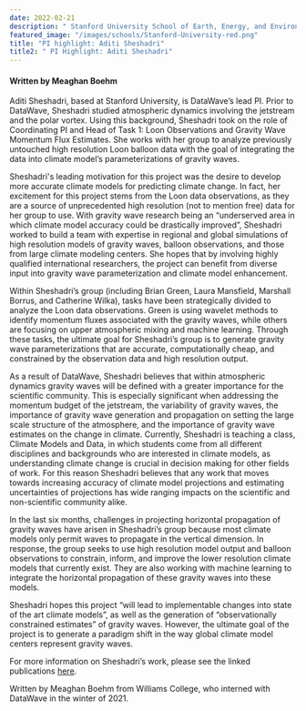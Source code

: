 ```yaml
---
date: 2022-02-21
description: " Stanford University School of Earth, Energy, and Environmental Science "
featured_image: "/images/schools/Stanford-University-red.png"
title: "PI highlight: Aditi Sheshadri"
title2: " PI Highlight: Aditi Sheshadri"
---
```

#### Written by Meaghan Boehm
Aditi Sheshadri, based at Stanford University, is DataWave’s lead PI. Prior to DataWave, Sheshadri studied atmospheric dynamics involving the jetstream and the polar vortex. Using this background, Sheshadri took on the role of Coordinating PI and Head of Task 1: Loon Observations and Gravity Wave Momentum Flux Estimates. She works with her group to analyze previously untouched high resolution Loon balloon data with the goal of integrating the data into climate model’s parameterizations of gravity waves.
<!--more-->

  Sheshadri's leading motivation for this project was the desire to develop more accurate climate models for predicting climate change. In fact, her excitement for this project stems from the Loon data observations, as they are a source of unprecedented high resolution (not to mention free) data for her group to use. With gravity wave research being an “underserved area in which climate model accuracy could be drastically improved”, Sheshadri worked to build a team with expertise in regional and global simulations of high resolution models of gravity waves, balloon observations, and those from large climate modeling centers. She hopes that by involving highly qualified international researchers, the project can benefit from diverse input into gravity wave parameterization and climate model enhancement.

  Within Sheshadri’s group (including Brian Green, Laura Mansfield, Marshall Borrus, and Catherine Wilka), tasks have been strategically divided to analyze the Loon data observations. Green is using wavelet methods to identify momentum fluxes associated with the gravity waves, while others are focusing on upper atmospheric mixing and machine learning. Through these tasks, the ultimate goal for Sheshadri’s group is to generate gravity wave parameterizations that are accurate, computationally cheap, and constrained by the observation data and high resolution output.

  As a result of DataWave, Sheshadri believes that within atmospheric dynamics gravity waves will be defined with a greater importance for the scientific community. This is especially significant when addressing the momentum budget of the jetstream, the variability of gravity waves, the importance of gravity wave generation and propagation on setting the large scale structure of the atmosphere, and the importance of gravity wave estimates on the change in climate. Currently, Sheshadri is teaching a class, Climate Models and Data, in which students come from all different disciplines and backgrounds who are interested in climate models, as understanding climate change is crucial in decision making for other fields of work. For this reason Sheshadri believes that any work that moves towards increasing accuracy of climate model projections and estimating uncertainties of projections has wide ranging impacts on the scientific and non-scientific community alike.

  In the last six months, challenges in projecting horizontal propagation of gravity waves have arisen in Sheshadri’s group because most climate models only permit waves to propagate in the vertical dimension. In response, the group seeks to use high resolution model output and balloon observations to constrain, inform, and improve the lower resolution climate models that currently exist. They are also working with machine learning to integrate the horizontal propagation of these gravity waves into these models.

  Sheshadri hopes this project “will lead to implementable changes into state of the art climate models”, as well as the generation of  “observationally constrained estimates” of gravity waves. However, the ultimate goal of the project is to generate a paradigm shift in the way global climate model centers represent gravity waves.

For more information on Sheshadri’s work, please see the linked publications [here](https://profiles.stanford.edu/aditi-sheshadri?tab=publications).

Written by Meaghan Boehm from Williams College, who interned with DataWave in the winter of 2021.
